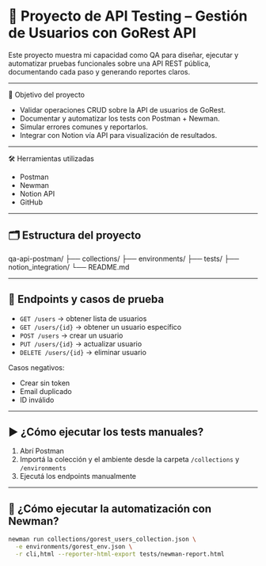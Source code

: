# 🧪 Proyecto de API Testing – Gestión de Usuarios con GoRest API

Este proyecto muestra mi capacidad como QA para diseñar, ejecutar y automatizar pruebas funcionales sobre una API REST pública, documentando cada paso y generando reportes claros.

---

🎯 Objetivo del proyecto

- Validar operaciones CRUD sobre la API de usuarios de GoRest.
- Documentar y automatizar los tests con Postman + Newman.
- Simular errores comunes y reportarlos.
- Integrar con Notion vía API para visualización de resultados.

---

🛠️ Herramientas utilizadas

- Postman  
- Newman  
- Notion API  
- GitHub  

---

## 🗂️ Estructura del proyecto

qa-api-postman/
├── collections/
├── environments/
├── tests/
├── notion_integration/
└── README.md


---

## 📌 Endpoints y casos de prueba

- `GET /users` → obtener lista de usuarios
- `GET /users/{id}` → obtener un usuario específico
- `POST /users` → crear un usuario
- `PUT /users/{id}` → actualizar usuario
- `DELETE /users/{id}` → eliminar usuario

Casos negativos:
- Crear sin token
- Email duplicado
- ID inválido

---

## ▶️ ¿Cómo ejecutar los tests manuales?

1. Abrí Postman
2. Importá la colección y el ambiente desde la carpeta `/collections` y `/environments`
3. Ejecutá los endpoints manualmente

---

## 🔁 ¿Cómo ejecutar la automatización con Newman?

```bash
newman run collections/gorest_users_collection.json \
  -e environments/gorest_env.json \
  -r cli,html --reporter-html-export tests/newman-report.html
